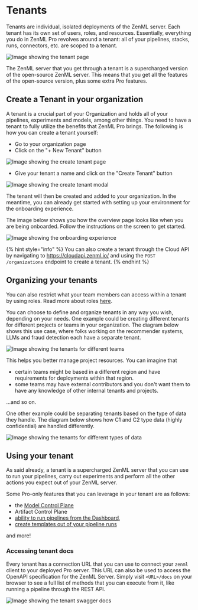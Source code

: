 # Tenants

Tenants are individual, isolated deployments of the ZenML server. Each tenant has its own set of users, roles, and resources. Essentially, everything you do in ZenML Pro revolves around a tenant: all of your pipelines, stacks, runs, connectors, etc. are scoped to a tenant.

![Image showing the tenant page](../../.gitbook/assets/custom_role_settings_page.png)

The ZenML server that you get through a tenant is a supercharged version of the open-source ZenML server. This means that you get all the features of the open-source version, plus some extra Pro features.

## Create a Tenant in your organization

A tenant is a crucial part of your Organization and holds all of your pipelines, experiments and models, among other things. You need to have a tenant to fully utilize the benefits that ZenML Pro brings. The following is how you can create a tenant yourself:

- Go to your organization page
- Click on the "+ New Tenant" button

![Image showing the create tenant page](../../.gitbook/assets/new_tenant.png)

- Give your tenant a name and click on the "Create Tenant" button

![Image showing the create tenant modal](../../.gitbook/assets/new_tenant_modal.png)

The tenant will then be created and added to your organization. In the meantime, you can already get started with setting up your environment for the onboarding experience.

The image below shows you how the overview page looks like when you are being onboarded. Follow the instructions on the screen to get started.

![Image showing the onboarding experience](../../.gitbook/assets/tenant_onboarding.png)

{% hint style="info" %}
You can also create a tenant through the Cloud API by navigating to https://cloudapi.zenml.io/ and using the `POST /organizations` endpoint to create a tenant.
{% endhint %}


## Organizing your tenants

You can also restrict what your team members can access within a tenant by using roles. Read more about roles [here](../../../../docs/book/getting-started/zenml-pro/roles.md).

You can choose to define and organize tenants in any way you wish, depending on your needs. One example could be creating different tenants for different projects or teams in your organization.
The diagram below shows this use case, where folks working on the recommender systems, LLMs and fraud detection each have a separate tenant.

![Image showing the tenants for different teams](../../.gitbook/assets/zenml_pro_tenants_teams1.png)

This helps you better manage project resources. You can imagine that 
- certain teams might be based in a different region and have requirements for deployments within that region.
- some teams may have external contributors and you don't want them to have any knowledge of other internal tenants and projects.

...and so on.

One other example could be separating tenants based on the type of data they handle. The diagram below shows how C1 and C2 type data (highly confidential) are handled differently.

![Image showing the tenants for different types of data](../../.gitbook/assets/zenml_pro_c1_c2.png)

## Using your tenant

As said already, a tenant is a supercharged ZenML server that you can use to run your pipelines, carry out experiments and perform all the other actions you expect out of your ZenML server.

Some Pro-only features that you can leverage in your tenant are as follows:
- the [Model Control Plane](../../../../docs/book/how-to/use-the-model-control-plane/register-a-model.md)
- Artifact Control Plane
- [ability to run pipelines from the Dashboard](../../../../docs/book/how-to/trigger-pipelines/use-templates-rest-api.md), 
- [create templates out of your pipeline runs](../../../../docs/book/how-to/trigger-pipelines/use-templates-rest-api.md)

and more!

### Accessing tenant docs

Every tenant has a connection URL that you can use to connect your `zenml` client to your deployed Pro server. This URL can also be used to access the OpenAPI specification for the ZenML Server.
Simply visit `<URL>/docs` on your browser to see a full list of methods that you can execute from it, like running a pipeline through the REST API.

![Image showing the tenant swagger docs](../../.gitbook/assets/swagger_docs_zenml.png)